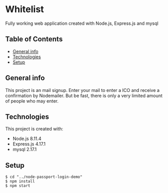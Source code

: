 # Whitelist 

Fully working web application created with Node.js, Express.js and mysql

## Table of Contents

* [General info](#general-info)
* [Technologies](#technologies)
* [Setup](#setup)

## General info
This project is an mail signup. Enter your mail to enter a ICO and receive a confirmation by Nodemailer. 
But be fast, there is only a very limited amount of people who may enter. 

## Technologies
This project is created with:
* Node.js 8.11.4
* Express.js 4.17.1
* mysql 2.17.1

## Setup
```
$ cd "../node-passport-login-demo"
$ npm install
$ npm start

```
